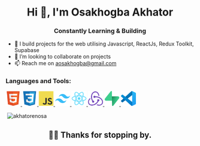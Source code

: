 <h1 align="center">Hi 👋, I'm Osakhogba Akhator</h1>
<h3 align="center">Constantly Learning & Building</h3>

- 🌱 I build projects for the web utilising Javascript, ReactJs, Redux Toolkit, Supabase
- 💞️ I’m looking to collaborate on projects
- 📫 Reach me on aosakhogba@gmail.com

<h3 align="left">Languages and Tools:</h3>

<a href="https://developer.mozilla.org/en-US/docs/Glossary/HTML" target="_blank" rel="noreferrer"> <img src="https://raw.githubusercontent.com/devicons/devicon/master/icons/html5/html5-original.svg" alt="Html" width="40" height="40"/> </a> <a href="https://developer.mozilla.org/en-US/docs/Glossary/CSS" target="_blank" rel="noreferrer"> <img src="https://raw.githubusercontent.com/devicons/devicon/master/icons/css3/css3-original.svg" alt="CSS" width="40" height="40"/> </a> <a href="https://developer.mozilla.org/en-US/docs/Web/JavaScript" target="_blank" rel="noreferrer"> <img src="https://raw.githubusercontent.com/devicons/devicon/master/icons/javascript/javascript-original.svg" alt="JS" width="40" height="40"/> </a> <a href="https://tailwindcss.com/" target="_blank" rel="noreferrer"> <img src="https://raw.githubusercontent.com/devicons/devicon/master/icons/tailwindcss/tailwindcss-original.svg" alt="TailwindCSS" width="40" height="40"/> </a> <a href="https://react.dev/" target="_blank" rel="noreferrer"> <img src="https://raw.githubusercontent.com/devicons/devicon/master/icons/react/react-original.svg" alt="ReactJs" width="40" height="40"/> </a> <a href="https://redux-toolkit.js.org/" target="_blank" rel="noreferrer"> <img src="https://raw.githubusercontent.com/devicons/devicon/master/icons/redux/redux-original.svg" alt="RTK" width="40" height="40"/> </a> 
<a href="https://supabase.com/" target="_blank" rel="noreferrer"> <img src="https://raw.githubusercontent.com/devicons/devicon/master/icons/supabase/supabase-original.svg" alt="Supabase" width="40" height="40"/> </a> <a href="https://code.visualstudio.com/" target="_blank" rel="noreferrer"> <img src="https://raw.githubusercontent.com/devicons/devicon/master/icons/vscode/vscode-original.svg" alt="VsCode" width="40" height="40"/> </a>

<p>&nbsp;<img align="center" src="https://github-readme-stats.vercel.app/api?username=akhatorenosa&show_icons=true&locale=en" alt="akhatorenosa" /></p>

<!-- <img src="https://github-readme-streak-stats.herokuapp.com?user=Akhatorenosa&theme=react" alt="GitHub Streak" /> -->
<h2 align="center">🙏🏽 Thanks for stopping by. 
</h2>
<!---
AkhatorEnosa/AkhatorEnosa is a ✨ special ✨ repository because its `README.md` (this file) appears on your GitHub profile.
You can click the Preview link to take a look at your changes.
--->
